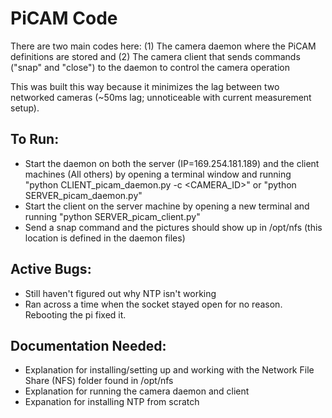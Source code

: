 # PiCAM Code
There are two main codes here: (1) The camera daemon where the PiCAM definitions are stored and (2) The camera client that sends commands ("snap" and "close") to the daemon to control the camera operation

This was built this way because it minimizes the lag between two networked cameras (~50ms lag; unnoticeable with current measurement setup).

## To Run:
- Start the daemon on both the server (IP=169.254.181.189) and the client machines (All others) by opening a terminal window and running "python CLIENT_picam_daemon.py -c <CAMERA_ID>" or "python SERVER_picam_daemon.py"
- Start the client on the server machine by opening a new terminal and running "python SERVER_picam_client.py"
- Send a snap command and the pictures should show up in /opt/nfs (this location is defined in the daemon files)


## Active Bugs:
- Still haven't figured out why NTP isn't working
- Ran across a time when the socket stayed open for no reason. Rebooting the pi fixed it.

## Documentation Needed:
- Explanation for installing/setting up and working with the Network File Share (NFS) folder found in /opt/nfs
- Explanation for running the camera daemon and client
- Expanation for installing NTP from scratch